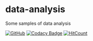 # data-analysis
Some samples of data analysis

[![GitHub](https://img.shields.io/github/license/mashape/apistatus.svg)](https://github.com/BurhanH/data-analysis/blob/master/LICENSE)
[![Codacy Badge](https://api.codacy.com/project/badge/Grade/14312e5c6eb84109897b4d7cc9e367c3)](https://app.codacy.com/app/BurhanH/data-analysis?utm_source=github.com&utm_medium=referral&utm_content=BurhanH/data-analysis&utm_campaign=Badge_Grade_Dashboard)
[![HitCount](http://hits.dwyl.com/BurhanH/data-analysis.svg)](http://hits.dwyl.com/BurhanH/data-analysis)

